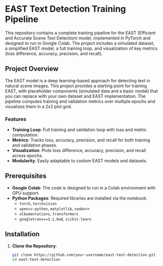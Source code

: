 # EAST Text Detection Training Pipeline

This repository contains a complete training pipeline for the EAST (Efficient and Accurate Scene Text Detection) model, implemented in PyTorch and designed to run in Google Colab. The project includes a simulated dataset, a simplified EAST model, a full training loop, and visualization of key metrics (loss difference, accuracy, precision, and recall).

## Project Overview

The EAST model is a deep learning-based approach for detecting text in natural scene images. This project provides a starting point for training EAST, with placeholder components (simulated data and a basic model) that you can replace with your own dataset and EAST implementation. The pipeline computes training and validation metrics over multiple epochs and visualizes them in a 2x2 plot grid.

### Features
- **Training Loop**: Full training and validation loop with loss and metric computation.
- **Metrics**: Tracks loss, accuracy, precision, and recall for both training and validation phases.
- **Visualization**: Plots loss difference, accuracy, precision, and recall across epochs.
- **Modularity**: Easily adaptable to custom EAST models and datasets.

## Prerequisites

- **Google Colab**: The code is designed to run in a Colab environment with GPU support.
- **Python Packages**: Required libraries are installed via the notebook:
  - `torch`, `torchvision`
  - `opencv-python`, `matplotlib`, `seaborn`
  - `albumentations`, `transformers`
  - `googletrans==3.1.0a0`, `scikit-learn`

## Installation

1. **Clone the Repository**:
   ```bash
   git clone https://github.com/your-username/east-text-detection.git
   cd east-text-detection
